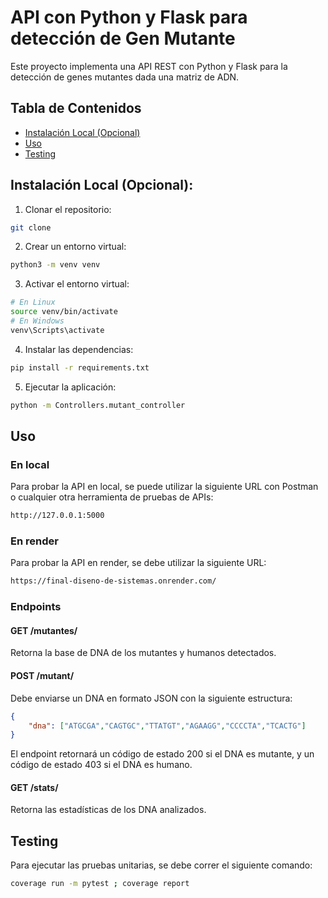 # API con Python y Flask para detección de Gen Mutante

Este proyecto implementa una API REST con Python y Flask para la detección de genes mutantes dada una matriz de ADN.



## Tabla de Contenidos

- [Instalación Local (Opcional)](#instalación)
- [Uso](#uso)
- [Testing](#testing)


## Instalación Local (Opcional):

1. Clonar el repositorio:

```bash
git clone
```
2. Crear un entorno virtual:

```bash
python3 -m venv venv
```
3. Activar el entorno virtual:

```bash
# En Linux
source venv/bin/activate
# En Windows
venv\Scripts\activate
```
4. Instalar las dependencias:

```bash
pip install -r requirements.txt
```

5. Ejecutar la aplicación:

```bash
python -m Controllers.mutant_controller
```

## Uso

### En local

Para probar la API en local, se puede utilizar la siguiente URL con Postman o cualquier otra herramienta de pruebas de APIs:

```bash
http://127.0.0.1:5000
```

### En render

Para probar la API en render, se debe utilizar la siguiente URL:

```bash
https://final-diseno-de-sistemas.onrender.com/
```

### Endpoints

#### GET /mutantes/

Retorna la base de DNA de los mutantes y humanos detectados.

#### POST /mutant/

Debe enviarse un DNA en formato JSON con la siguiente estructura:

```json
{
    "dna": ["ATGCGA","CAGTGC","TTATGT","AGAAGG","CCCCTA","TCACTG"]
}
```
El endpoint retornará un código de estado 200 si el DNA es mutante, y un código de estado 403 si el DNA es humano.

#### GET /stats/

Retorna las estadísticas de los DNA analizados.



## Testing

Para ejecutar las pruebas unitarias, se debe correr el siguiente comando:

```bash
coverage run -m pytest ; coverage report 
```